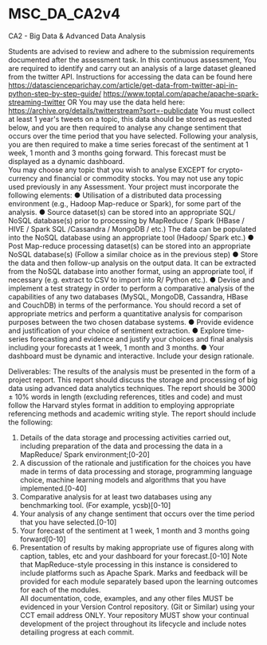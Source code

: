 # MSC_DA_CA2v4
CA2 - Big Data &amp; Advanced Data Analysis


Students are advised to review and adhere to the submission requirements documented after the assessment task.
In this continuous assessment, You are required to identify and carry out an analysis of a large dataset gleaned from the twitter API. Instructions for accessing the data can be found here
https://datascienceparichay.com/article/get-data-from-twitter-api-in-python-step-by-step-guide/
https://www.toptal.com/apache/apache-spark-streaming-twitter
OR You may use the data held here:
https://archive.org/details/twitterstream?sort=-publicdate
You must collect at least 1 year's tweets on a topic, this data should be stored as requested below, and you are then required to analyse any change sentiment that occurs over the time period that you have selected.
Following your analysis, you are then required to make a time series forecast of the sentiment at 1 week, 1 month and 3 months going forward. This forecast must be displayed as a dynamic dashboard.     
You may choose any topic that you wish to analyse EXCEPT for crypto-currency and financial or commodity stocks. You may not use any topic used previously in any Assessment.
Your project must incorporate the following elements:
●	Utilisation of a distributed data processing environment (e.g., Hadoop Map-reduce or Spark), for some part of the analysis.
●	Source dataset(s) can be stored into an appropriate SQL/ NoSQL database(s) prior to processing by MapReduce / Spark (HBase / HIVE / Spark SQL /Cassandra / MongoDB / etc.) The data can be populated into the NoSQL database using an appropriate tool (Hadoop/ Spark etc.)
●	Post Map-reduce processing dataset(s) can be stored into an appropriate NoSQL database(s) (Follow a similar choice as in the previous step)
●	Store the data and then follow-up analysis on the output data. It can be extracted from the NoSQL database into another format, using an appropriate tool, if necessary (e.g. extract to CSV to import into R/ Python etc.).
●	Devise and implement a test strategy in order to perform a comparative analysis of the capabilities of any two databases (MySQL, MongoDB, Cassandra, HBase and CouchDB) in terms of the performance. You should record a set of appropriate metrics and perform a quantitative analysis for comparison purposes between the two chosen database systems.
●	Provide evidence and justification of your choice of sentiment extraction.
●	Explore time-series forecasting and evidence and justify your choices and final analysis including your forecasts at  1 week, 1 month and 3 months.
●	Your dashboard must be dynamic and interactive. Include your design rationale.


Deliverables:
The results of the analysis must be presented in the form of a project report. This report should discuss the storage and processing of big data using advanced data analytics techniques. The report should be 3000 ± 10% words in length (excluding references, titles and code) and must follow the Harvard styles format in addition to employing appropriate referencing methods and academic writing style. The report should include the following:
1.	Details of the data storage and processing activities carried out, including preparation of the data and processing the data in a MapReduce/ Spark environment;[0-20]
2.	A discussion of the rationale and justification for the choices you have made in terms of data processing and storage, programming language choice, machine learning models and algorithms that you have implemented.[0-40]
3.	Comparative analysis for at least two databases using any benchmarking tool. (For example, ycsb)[0-10]
4.	Your analysis of  any change sentiment that occurs over the time period that you have selected.[0-10]
5.	Your forecast of the sentiment at 1 week, 1 month and 3 months going forward[0-10]
6.	Presentation of results by making appropriate use of figures along with caption, tables, etc and your dashboard for your forecast.[0-10]
Note that MapReduce-style processing in this instance is considered to include platforms such as Apache Spark.
Marks and feedback will be provided for each module separately based upon the learning outcomes for each of the modules.  
All documentation, code, examples, and any other files MUST be evidenced in your Version Control repository. (Git or Similar) using your CCT email address ONLY. Your repository MUST show your continual development of the project throughout its lifecycle and include notes detailing progress at each commit.
